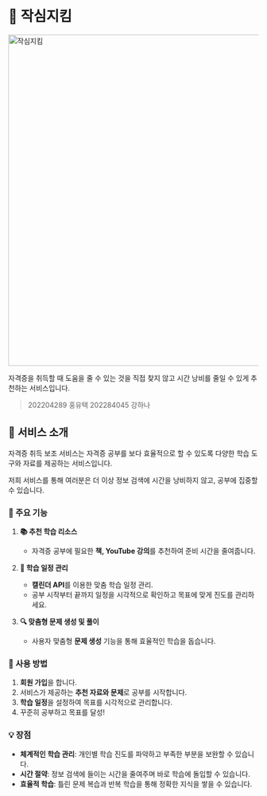 # 📜 작심지킴
<img width="665" alt="작심지킴" src="https://github.com/user-attachments/assets/5c447bcc-ef5d-4c95-9d8a-dc9542586492">

자격증을 취득할 때 도움을 줄 수 있는 것을 직접 찾지 않고 시간 낭비를 줄일 수 있게 추천하는 서비스입니다.
> 202204289 홍유택 202284045 강하나

## 🌟 서비스 소개

자격증 취득 보조 서비스는 자격증 공부를 보다 효율적으로 할 수 있도록 다양한 학습 도구와 자료를 제공하는 서비스입니다. 

저희 서비스를 통해 여러분은 더 이상 정보 검색에 시간을 낭비하지 않고, 공부에 집중할 수 있습니다.

### 🎯 주요 기능

1. **📚 추천 학습 리소스**
   - 자격증 공부에 필요한 **책, YouTube 강의**를 추천하여 준비 시간을 줄여줍니다.

2. **📅 학습 일정 관리**
   - **캘린더 API**를 이용한 맞춤 학습 일정 관리.
   - 공부 시작부터 끝까지 일정을 시각적으로 확인하고 목표에 맞게 진도를 관리하세요.

3. **🔍 맞춤형 문제 생성 및 풀이**
   - 사용자 맞춤형 **문제 생성** 기능을 통해 효율적인 학습을 돕습니다.

### 📱 사용 방법

1. **회원 가입**을 합니다.
2. 서비스가 제공하는 **추천 자료와 문제**로 공부를 시작합니다.
3. **학습 일정**을 설정하여 목표를 시각적으로 관리합니다.
4. 꾸준히 공부하고 목표를 달성!


### 💡 장점

- **체계적인 학습 관리**: 개인별 학습 진도를 파악하고 부족한 부분을 보완할 수 있습니다.
- **시간 절약**: 정보 검색에 들이는 시간을 줄여주며 바로 학습에 돌입할 수 있습니다.
- **효율적 학습**: 틀린 문제 복습과 반복 학습을 통해 정확한 지식을 쌓을 수 있습니다.



